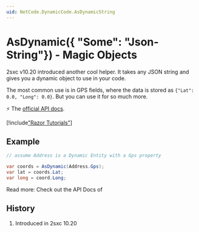 ```yaml
---
uid: NetCode.DynamicCode.AsDynamicString
---
```

# AsDynamic({ "Some": "Json-String"}) - Magic Objects

2sxc v10.20 introduced another cool helper. It takes any JSON string and gives you a dynamic object to use in your code. 

The most common use is in GPS fields, where the data is stored as `{"Lat": 0.0, "Long": 0.0}`. But you can use it for so much more. 

⚡ The [official API docs](xref:ToSic.Sxc.Code.IDynamicCode.AsDynamic(System.String,System.String)).


[!include["Razor Tutorials"](../../shared/tutorials/razor.md)]


## Example

```cs
// assume Address is a Dynamic Entity with a Gps property

var coords = AsDynamic(Address.Gps);
var lat = coords.Lat;
var long = coord.Long;

```

Read more: Check out the API Docs of [](xref:ToSic.Sxc.Code.IDynamicCode)


## History

1. Introduced in 2sxc 10.20
